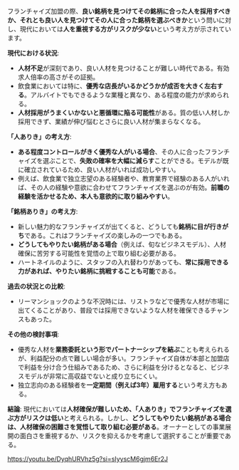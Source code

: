 フランチャイズ加盟の際、**良い銘柄を見つけてその銘柄に合った人を採用すべきか、それとも良い人を見つけてその人に合った銘柄を選ぶべきか**という問いに対し、現代においては**人を重視する方がリスクが少ない**という考え方が示されています。

**現代における状況**:

- **人材不足**が深刻であり、良い人材を見つけることが難しい時代である。有効求人倍率の高さがその証拠。
- 飲食業においては特に、**優秀な店長がいるかどうかが成否を大きく左右する**。アルバイトでもできるような業種と異なり、ある程度の能力が求められる。
- **人材採用がうまくいかないと悪循環に陥る可能性**がある。質の低い人材しか採用できず、業績が伸び悩むとさらに良い人材が集まらなくなる。

**「人ありき」の考え方**:

- **ある程度コントロールがきく優秀な人がいる場合**、その人に合ったフランチャイズを選ぶことで、**失敗の確率を大幅に減らす**ことができる。モデルが既に確立されているため、良い人材がいれば成功しやすい。
- 例えば、飲食業で独立志望のある経験者や、教育業界で経験のある人がいれば、その人の経験や意欲に合わせてフランチャイズを選ぶのが有効。**前職の経験を活かせるため、本人も意欲的に取り組みやすい**。

**「銘柄ありき」の考え方**:

- 新しい魅力的なフランチャイズが出てくると、どうしても**銘柄に目が行きがち**である。これはフランチャイズの楽しみの一つでもある。
- **どうしてもやりたい銘柄がある場合**（例えば、旬なビジネスモデル）、人材確保に苦労する可能性を覚悟の上で取り組む必要がある。
- ハートネイルのように、スタッフの入れ替わりがあっても、**常に採用できる力があれば、やりたい銘柄に挑戦することも可能**である。

**過去の状況との比較**:

- リーマンショックのような不況時には、リストラなどで優秀な人材が市場に出てくることがあり、普段では採用できないような人材を確保できるチャンスもあった。

**その他の検討事項**:

- 優秀な人材を**業務委託という形でパートナーシップを結ぶ**ことも考えられるが、利益配分の点で難しい場合が多い。フランチャイズ自体が本部と加盟店で利益を分け合う仕組みであるため、さらに利益を分けるとなると、ビジネスモデルが非常に高収益でないと成り立ちにくい。
- 独立志向のある経験者を**一定期間（例えば3年）雇用する**という考え方もある。

**結論**: 現代においては**人材確保が難しいため、「人ありき」でフランチャイズを選ぶ方がリスクは低い**と考えられる。しかし、**どうしてもやりたい銘柄がある場合は、人材確保の困難さを覚悟して取り組む必要がある**。オーナーとしての事業展開の面白さを重視するか、リスクを抑えるかを考慮して選択することが重要である。

https://youtu.be/DyqhURVhz5g?si=sIyyscM6gjm6Er2J